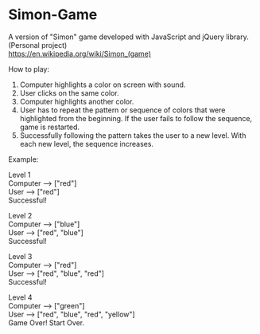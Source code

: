 # Simon-Game
A version of "Simon" game developed with JavaScript and jQuery library. (Personal project)  
https://en.wikipedia.org/wiki/Simon_(game)

How to play:  
1. Computer highlights a color on screen with sound.  
2. User clicks on the same color.  
3. Computer highlights another color.  
4. User has to repeat the pattern or sequence of colors that were highlighted from the beginning. If the user fails to follow the sequence, game is restarted.  
5. Successfully following the pattern takes the user to a new level. With each new level, the sequence increases.  

Example:

Level 1  
Computer --> ["red"]  
User --> ["red"]  
Successful!  

Level 2  
Computer --> ["blue"]  
User --> ["red", "blue"]  
Successful!  

Level 3  
Computer --> ["red"]  
User --> ["red", "blue", "red"]  
Successful!  

Level 4  
Computer --> ["green"]  
User --> ["red", "blue", "red", "yellow"]  
Game Over! Start Over.
